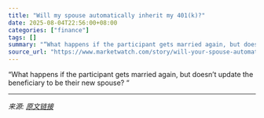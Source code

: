 ```yaml
---
title: "Will my spouse automatically inherit my 401(k)?"
date: 2025-08-04T22:56:00+08:00
categories: ["finance"]
tags: []
summary: "“What happens if the participant gets married again, but doesn’t update the beneficiary to be their new spouse? “"
source_url: "https://www.marketwatch.com/story/will-your-spouse-automatically-inherit-your-401-k-59ac8126?mod=mw_rss_topstories"
---
```


“What happens if the participant gets married again, but doesn’t update the beneficiary to be their new spouse? “

---

*来源: [原文链接](https://www.marketwatch.com/story/will-your-spouse-automatically-inherit-your-401-k-59ac8126?mod=mw_rss_topstories)*
